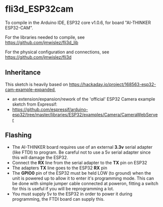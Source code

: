 # fli3d_ESP32cam

To compile in the Arduino IDE, ESP32 core v1.0.6, for board "AI-THINKER ESP32-CAM".

For the libraries needed to compile, see https://github.com/jmwislez/fli3d_lib

For the physical configuration and connections, see https://github.com/jmwislez/fli3d

## Inheritance 

This sketch is heavily based on https://hackaday.io/project/168563-esp32-cam-example-expanded, 
 *  an extension/expansion/rework of the 'official' ESP32 Camera example sketch from Expressif:
 *  https://github.com/espressif/arduino-esp32/tree/master/libraries/ESP32/examples/Camera/CameraWebServer

## Flashing

* The AI-THINKER board requires use of an external **3.3v** serial adapter (like FTDI) to program. Be careful not to use a 5v serial adapter since this will damage the ESP32.
* Connect the **RX** line from the serial adapter to the **TX** pin on ESP32
* The adapters **TX** line goes to the ESP32 **RX** pin
* The **GPIO0** pin of the ESP32 must be held LOW (to ground) when the unit is powered up to allow it to enter it's programming mode. This can be done with simple jumper cable connected at poweron, fitting a switch for this is useful if you will be reprogramming a lot.
* You must supply 5v to the ESP32 in order to power it during programming, the FTDI board can supply this.
